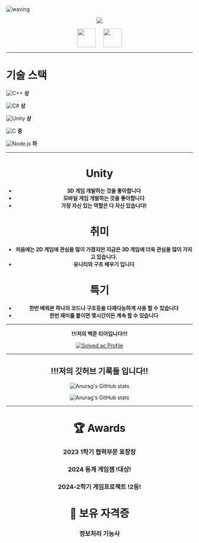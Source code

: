 ![waving](https://capsule-render.vercel.app/api?type=waving&height=200&text=Waving!&fontAlign=80&fontAlignY=40&color=gradient)

<p align="center">
  <!-- Typing SVG by DenverCoder1 - https://github.com/DenverCoder1/readme-typing-svg -->
  <a href="https://github.com/DenverCoder1/readme-typing-svg">
    <img src="https://readme-typing-svg.demolab.com/?lines=저는%20경기게임마이스터고등학교에%20재학중인;3학년%20꾸준한%20개발자%20김현준%20입니다.;Unity를%20활용해%20클라이언트%20개발을;중심적으로%20하고있습니다.%20 :)&font=D2Coding%20Code&center=true&width=440&height=45&color=FFFFFF&vCenter=true&pause=1000&size=22" /></a>
</p>

<div style="display: flex; justify-content: center; align-items: center; gap: 20px;">
  <a href="https://github.com/ujn007">
    <img height="50" src="https://encrypted-tbn0.gstatic.com/images?q=tbn:ANd9GcR1DNsfskjJtWhewcdCt8_4spNsZf7lmL3wKQ&s"/>
  </a>
  <a href="https://surf-swordfish-50e.notion.site/5e379b2da23145dd99c562c5a08c79fc?v=2f7a4efc011d4748aedaa3f6b1e32451">
    <img height="50" src="https://cdn.digitaltoday.co.kr/news/photo/202006/238991_209673_5157.png"/>
  </a>
</div>

---

# 기술 스택
![C++](https://img.shields.io/badge/C++-0080FF?style=for-the-badge&logo=C++$&logoColor=white) **상**

![C#](https://img.shields.io/badge/C%23-CC2EFA?style=for-the-badge&logo=c-sharp&logoColor=white) **상**

![Unity](https://img.shields.io/badge/Unity-000000?style=for-the-badge&logo=unity&logoColor=white)
**상**

![C](https://img.shields.io/badge/C-0080FF?style=for-the-badge&logo=C&logoColor=white) **중**

![Node.js](https://img.shields.io/badge/Node.js-339933?style=for-the-badge&logo=node.js&logoColor=white) **하**

---

<div align="center">

# Unity
* __3D 게임 개발하는 것을 좋아합니다__
* __모바일 게임 개발하는 것을 좋아합니다__
* **가장 자신 있는 역할은 다 자신 있습니다!**

# 취미
* **처음에는 2D 게임에 관심을 많이 가졌지만 지금은 3D 게임에 더욱 관심을 많이 가지고 있습니다.**
* **유니티의 구조 배우기 입니다**

# 특기
* **한번 배워본 하나의 코드나 구조등을 다재다능하게 사용 할 수 있습니다**
* **한번 재미를 붙이면 몇시간이든 계속 할 수 있습니다**

</div>

---

<div align="center">

**!!!저의 백준 티어입니다!!!**

[![Solved.ac Profile](http://mazassumnida.wtf/api/v2/generate_badge?boj=ujn07)](https://solved.ac/ujn07/)

</div>

---

<div align="center">

## !!!저의 깃허브 기록들 입니다!!

![Anurag's GitHub stats](https://github-readme-stats.vercel.app/api?username=ujn07&show_icons=true&theme=cobalt&include_all_commits=true)

![Anurag's GitHub stats](https://github-readme-stats.vercel.app/api?username=ujn007&show_icons=true&theme=cobalt&include_all_commits=true)

</div>

---

<div align="center">

# 🏆 Awards 

### 2023 1학기 협력부문 표창장  
### 2024 동계 게임잼 !대상!  
### 2024-2학기 게임프로젝트 !2등!  

# 💪 보유 자격증  

### 정보처리 기능사  

</div>
